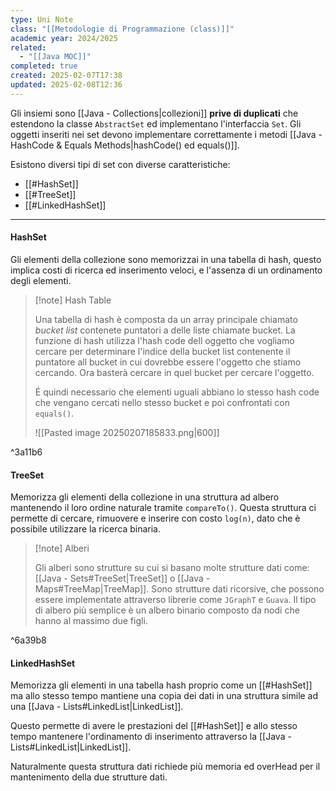 ```yaml
---
type: Uni Note
class: "[[Metodologie di Programmazione (class)]]"
academic year: 2024/2025
related:
  - "[[Java MOC]]"
completed: true
created: 2025-02-07T17:38
updated: 2025-02-08T12:36
---
```

Gli insiemi sono [[Java - Collections|collezioni]] **prive di duplicati** che estendono la classe `AbstractSet` ed implementano l'interfaccia `Set`. Gli oggetti inseriti nei set devono implementare correttamente i metodi [[Java - HashCode & Equals Methods|hashCode() ed equals()]].

Esistono diversi tipi di set con diverse caratteristiche:
- [[#HashSet]]
- [[#TreeSet]]
- [[#LinkedHashSet]]

---
#### HashSet

Gli elementi della collezione sono memorizzai in una tabella di hash, questo implica costi di ricerca ed inserimento veloci, e l'assenza di un ordinamento degli elementi.

>[!note] Hash Table
>
>Una tabella di hash è composta da un array principale chiamato *bucket list* contenete puntatori a delle liste chiamate bucket. La funzione di hash utilizza l'hash code dell oggetto che vogliamo cercare per determinare l'indice della bucket list contenente il puntatore all bucket in cui dovrebbe essere l'oggetto che stiamo cercando. Ora basterà cercare in quel bucket per cercare l'oggetto.
>
>É quindi necessario che elementi uguali abbiano lo stesso hash code che vengano cercati nello stesso bucket e poi  confrontati con `equals()`.
>
>![[Pasted image 20250207185833.png|600]]

^3a11b6

#### TreeSet

Memorizza gli elementi della collezione in una struttura ad albero mantenendo il loro ordine naturale tramite `compareTo()`. Questa struttura ci permette di cercare, rimuovere e inserire con costo `log(n)`, dato che è possibile utilizzare la ricerca binaria.

>[!note] Alberi
>
>Gli alberi sono strutture su cui si basano molte strutture dati come: [[Java - Sets#TreeSet|TreeSet]] o [[Java - Maps#TreeMap|TreeMap]]. Sono strutture dati ricorsive, che possono essere implementate attraverso librerie come `JGraphT` e `Guava`. Il tipo di albero più semplice è un albero binario composto da nodi che hanno al massimo due figli.

^6a39b8

#### LinkedHashSet

Memorizza gli elementi in una tabella hash proprio come un [[#HashSet]] ma allo stesso tempo mantiene una copia dei dati in una struttura simile ad una [[Java - Lists#LinkedList|LinkedList]].

Questo permette di avere le prestazioni del [[#HashSet]] e allo stesso tempo mantenere l'ordinamento di inserimento attraverso la [[Java - Lists#LinkedList|LinkedList]].

Naturalmente questa struttura dati richiede più memoria ed overHead per il mantenimento della due strutture dati.